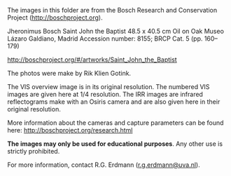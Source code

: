 The images in this folder are from the Bosch Research and Conservation
Project (http://boschproject.org).

Jheronimus Bosch
Saint John the Baptist
48.5 x 40.5 cm
Oil on Oak
Museo Lázaro Galdiano, Madrid
Accession number: 8155; BRCP Cat. 5 (pp. 160–179)

http://boschproject.org/#/artworks/Saint_John_the_Baptist

The photos were make by Rik Klien Gotink.

The VIS overview image is in its original resolution.  The numbered
VIS images are given here at 1/4 resolution. The IRR images are infrared 
reflectograms make with an Osiris camera and are also given here in their 
original resolution.

More information about the cameras and capture parameters can be found
here:  http://boschproject.org/research.html


**The images may only be used for educational purposes**.  Any other use
is strictly prohibited.

For more information, contact R.G. Erdmann (r.g.erdmann@uva.nl).